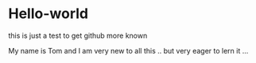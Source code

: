 # Hello-world
this is just a test to get github more known

My name is Tom and I am very new to all this ..  but very eager to lern it ...
